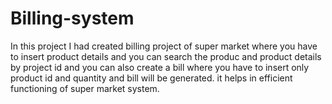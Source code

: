 # Billing-system
In this project I had created  billing project of super market  where you have to insert product details and you can search the produc and product details  by project id and you can also  create a bill where you  have to insert only  product id and quantity and bill will be generated.
it helps in efficient functioning of super market system.
